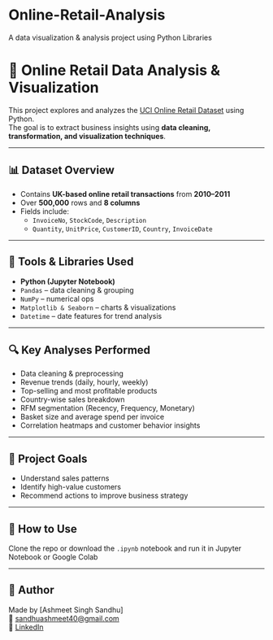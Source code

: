 # Online-Retail-Analysis
A data visualization &amp; analysis project using Python Libraries

# 🛒 Online Retail Data Analysis & Visualization

This project explores and analyzes the [UCI Online Retail Dataset](https://archive.ics.uci.edu/ml/datasets/Online+Retail) using Python.  
The goal is to extract business insights using **data cleaning, transformation, and visualization techniques**.

---

## 📊 Dataset Overview

- Contains **UK-based online retail transactions** from **2010–2011**
- Over **500,000** rows and **8 columns**
- Fields include:
  - `InvoiceNo`, `StockCode`, `Description`
  - `Quantity`, `UnitPrice`, `CustomerID`, `Country`, `InvoiceDate`

---

## 🧰 Tools & Libraries Used

- **Python (Jupyter Notebook)**
- `Pandas` – data cleaning & grouping
- `NumPy` – numerical ops
- `Matplotlib & Seaborn` – charts & visualizations
- `Datetime` – date features for trend analysis

---

## 🔍 Key Analyses Performed

- Data cleaning & preprocessing  
- Revenue trends (daily, hourly, weekly)  
- Top-selling and most profitable products  
- Country-wise sales breakdown  
- RFM segmentation (Recency, Frequency, Monetary)  
- Basket size and average spend per invoice  
- Correlation heatmaps and customer behavior insights  

---

## 📌 Project Goals

- Understand sales patterns  
- Identify high-value customers  
- Recommend actions to improve business strategy  

---

## 📎 How to Use

Clone the repo or download the `.ipynb` notebook and run it in Jupyter Notebook or Google Colab

---

## 🙌 Author

Made by [Ashmeet Singh Sandhu]  
📧 sandhuashmeet40@gmail.com  
🔗 [LinkedIn]([https://www.linkedin.com](https://www.linkedin.com/in/ashmeet-sandhu-79a209324/))

